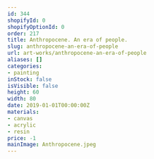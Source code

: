 ```yaml
---
id: 344
shopifyId: 0
shopifyOptionId: 0
order: 217
title: Anthropocene. An era of people.
slug: anthropocene-an-era-of-people
url: art-works/anthropocene-an-era-of-people
aliases: []
categories:
- painting
inStock: false
isVisible: false
height: 60
width: 80
date: 2019-01-01T00:00:00Z
materials:
- canvas
- acrylic
- resin
price: -1
mainImage: Anthropocene.jpeg
---
```

